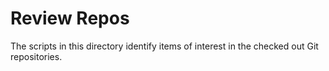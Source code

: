# Review Repos

The scripts in this directory identify items of interest in the checked out Git repositories. 
